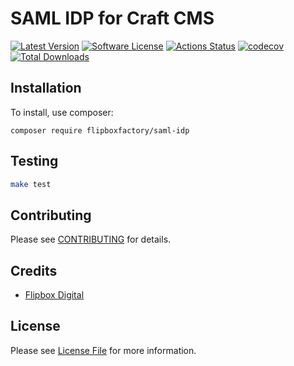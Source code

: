 # SAML IDP for Craft CMS
[![Latest Version](https://img.shields.io/github/release/flipboxfactory/saml-idp.svg?style=flat-square)](https://github.com/flipboxfactory/saml-idp/releases)
[![Software License](https://img.shields.io/badge/license-Proprietary-brightgreen.svg?style=flat-square)](/LICENSE.md)
[![Actions Status](https://github.com/flipboxfactory/saml-idp/workflows/Build%20and%20Test/badge.svg)](https://github.com/flipboxfactory/saml-idp/actions)
[![codecov](https://codecov.io/gh/flipboxfactory/saml-idp/branch/master/graph/badge.svg?token=IF9CNPKNWM)](https://codecov.io/gh/flipboxfactory/saml-idp)
[![Total Downloads](https://img.shields.io/packagist/dt/flipboxfactory/saml-idp.svg?style=flat-square)](https://packagist.org/packages/flipboxfactory/saml-idp)

## Installation

To install, use composer:

```
composer require flipboxfactory/saml-idp
```

## Testing

```bash
make test
```

## Contributing

Please see [CONTRIBUTING](https://github.com/flipboxfactory/saml-idp/blob/master/CONTRIBUTING.md) for details.


## Credits

- [Flipbox Digital](https://github.com/flipbox)

## License

Please see [License File](https://github.com/flipboxfactory/saml-idp/blob/master/LICENSE) for more information.
